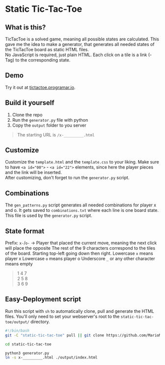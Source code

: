 # Static Tic-Tac-Toe

## What is this?

TicTacToe is a solved game, meaning all possible states are calculated. This gave me the idea to make a generator, that generates all needed states of the TicTacToe board as static HTML files.  
No JavaScript is required, just plain HTML. Each click on a tile is a link (<a>-Tag) to the corresponding state.


## Demo

Try it out at [tictactoe.programar.io](https://tictactoe.programar.io).


## Build it yourself

1. Clone the repo
2. Run the `generator.py` file with python
3. Copy the `output` folder to you server

> The starting URL is `/x-_________.html`


## Customize

Customize the `template.html` and the `template.css` to your liking. Make sure to have `<a id="00">` - `<a id="22">` elements, since here the player pieces and the link will be inserted.  
After customizing, don't forget to run the `generator.py` script.


## Combinations

The `gen_patterns.py` script generates all needed combinations for player x and o. It gets saved to `combinations.txt` where each line is one board state. This file is used by the `generator.py` script.

## State format

Prefix: `x-`/`o-` -> Player that placed the current move, meaning the next click will place the opposite
The rest of the 9 characters correspond to the tiles of the board. Starting top-left going down then right.
Lowercase `x` means player x
Lowercase `o` means player o
Underscore `_` or any other character means empty

> 1 4 7  
> 2 5 8  
> 3 6 9

## Easy-Deployment script

Run this script with `sh` to automatically clone, pull and generate the HTML files. You'll only need to set your webserver's root to the `static-tic-tac-toe/output/` directory.

```sh
#!/bin/bash
git -C "static-tic-tac-toe" pull || git clone https://github.com/MarioMatschgi/static-tic-tac-toe

cd static-tic-tac-toe

python3 generator.py
ln -s x-_________.html ./output/index.html
```
